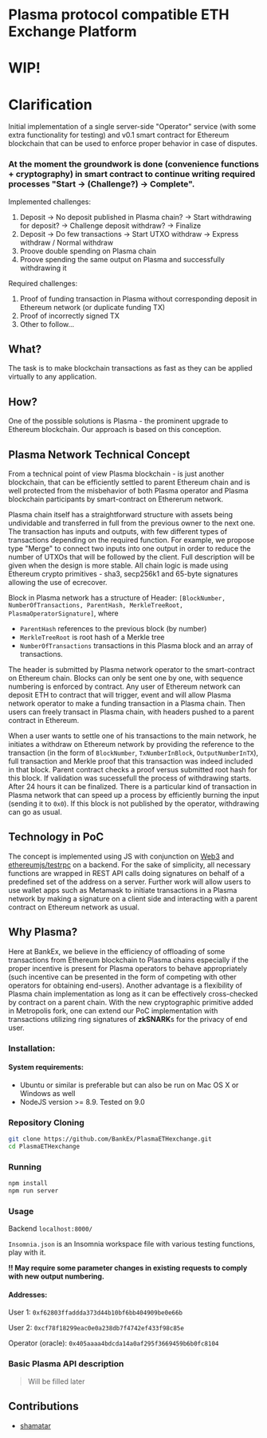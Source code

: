 # Plasma protocol compatible ETH Exchange Platform

# WIP!

# Clarification

Initial implementation of a single server-side "Operator" service (with some extra functionality for testing) and v0.1 smart contract for Ethereum blockchain that can be used to enforce proper behavior in case of disputes.

### At the moment the groundwork is done (convenience functions + cryptography) in smart contract to continue writing required processes "Start -> (Challenge?) -> Complete".

Implemented challenges:

1. Deposit -> No deposit published in Plasma chain? -> Start withdrawing for deposit? -> Challenge deposit withdraw? -> Finalize
2. Deposit -> Do few transactions -> Start UTXO withdraw -> Express withdraw / Normal withdraw 
3. Proove double spending on Plasma chain
4. Proove spending the same output on Plasma and successfully withdrawing it

Required challenges:
1. Proof of funding transaction in Plasma without corresponding deposit in Ethereum network (or duplicate funding TX)
2. Proof of incorrectly signed TX
3. Other to follow... 


## What?

The task is to make blockchain transactions as fast as they can be applied virtually to any application.

## How?

One of the possible solutions is Plasma - the prominent upgrade to Ethereum blockchain. Our approach is based on this conception.

## Plasma Network Technical Concept

From a technical point of view Plasma blockchain - is just another blockchain, that can be efficiently settled to parent Ethereum chain and is well protected from the misbehavior of both Plasma operator and Plasma blockchain participants by smart-contract on Ethererum network.

Plasma chain itself has a straightforward structure with assets being undividable and transferred in full from the previous owner to the next one. The transaction has inputs and outputs, with few different types of transactions depending on the required function. For example, we propose type "Merge" to connect two inputs into one output in order to reduce the number of UTXOs that will be followed by the client. Full description will be given when the design is more stable. All chain logic is made using Ethereum crypto primitives - sha3, secp256k1 and 65-byte signatures allowing the use of ecrecover.

Block in Plasma network has a structure of Header: ```[BlockNumber, NumberOfTransactions, ParentHash, MerkleTreeRoot, PlasmaOperatorSignature]```, where 

- `ParentHash` references to the previous block (by number)
- `MerkleTreeRoot` is root hash of a Merkle tree 
- `NumberOfTransactions` transactions in this Plasma block and an array of transactions.

The header is submitted by Plasma network operator to the smart-contract on Ethereum chain. Blocks can only be sent one by one, with sequence numbering is enforced by contract. Any user of Ethereum network can deposit ETH to contract that will trigger, event and will allow Plasma network operator to make a funding transaction in a Plasma chain. Then users can freely transact in Plasma chain, with headers pushed to a parent contract in Ethereum.

When a user wants to settle one of his transactions to the main network, he initiates a withdraw on Ethereum network by providing the reference to the transaction (in the form of `BlockNumber`, `TxNumberInBlock`, `OutputNumberInTX`), full transaction and Merkle proof that this transaction was indeed included in that block. Parent contract checks a proof versus submitted root hash for this block. If validation was sucessefull the process of withdrawing starts. After 24 hours it can be finalized. There is a particular kind of transaction in Plasma network that can speed up a process by efficiently burning the input (sending it to `0x0`). If this block is not published by the operator, withdrawing can go as usual.


## Technology in PoC

The concept is implemented using JS with conjunction on [Web3](https://github.com/ethereum/web3.js/) and [ethereumjs/testrpc](https://github.com/ethereumjs/testrpc) on a backend. For the sake of simplicity, all necessary functions are wrapped in REST API calls doing signatures on behalf of a predefined set of the address on a server. Further work will allow users to use wallet apps such as Metamask to initiate transactions in a Plasma network by making a signature on a client side and interacting with a parent contract on Ethereum network as usual.

## Why Plasma?

Here at BankEx, we believe in the efficiency of offloading of some transactions from Ethereum blockchain to Plasma chains especially if the proper incentive is present for Plasma operators to behave appropriately (such incentive can be presented in the form of competing with other operators for obtaining end-users). Another advantage is a flexibility of Plasma chain implementation as long as it can be effectively cross-checked by contract on a parent chain. With the new cryptographic primitive added in Metropolis fork, one can extend our PoC implementation with transactions utilizing ring signatures of **zkSNARK**s for the privacy of end user.

### Installation:

#### System requirements:

* Ubuntu or similar is preferable but can also be run on Mac OS X or Windows as well
* NodeJS version >= 8.9. Tested on 9.0

### Repository Cloning

```bash
git clone https://github.com/BankEx/PlasmaETHexchange.git
cd PlasmaETHexchange
```

### Running

```bash
npm install
npm run server
```

### Usage

Backend ```localhost:8000/```

`Insomnia.json` is an Insomnia workspace file with various testing functions, play with it.

**!! May require some parameter changes in existing requests to comply with new output numbering.**

#### Addresses:

User 1: `0xf62803ffaddda373d44b10bf6bb404909be0e66b`

User 2: `0xcf78f18299eac0e0a238db7f4742ef433f98c85e`

Operator (oracle): `0x405aaaa4bdcda14a0af295f3669459b6b0fc8104`

### Basic Plasma API description

> Will be filled later

## Contributions

* [shamatar](https://github.com/shamatar)
